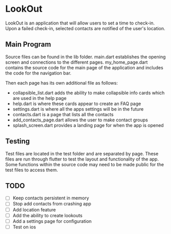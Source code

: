 # LookOut

LookOut is an application that will allow users to set a time to check-in. Upon a failed check-in, selected contacts are notified of the user's location.

## Main Program

Source files can be found in the lib folder. main.dart establishes the opening screen and connections to the different pages. my_home_page.dart contains the source code for the main page of the application and includes the code for the navigation bar.

Then each page has its own additional file as follows:
- collapsible_list.dart adds the ability to make collapsible info cards which are used in the help page
- help.dart is where these cards appear to create an FAQ page
- settings.dart is where all the apps settings will be in the future
- contacts.dart is a page that lists all the contacts
- add_contacts_page.dart allows the user to make contact groups
- splash_screen.dart provides a landing page for when the app is opened

## Testing

Test files are located in the test folder and are separated by page. These files are run through flutter to test the layout and functionality of the app. Some functions within the source code may need to be made public for the test files to access them.


## TODO
- [ ] Keep contacts persistent in memory
- [ ] Stop add contacts from crashing app
- [ ] Add location feature
- [ ] Add the ability to create lookouts
- [ ] Add a settings page for configuration
- [ ] Test on ios
